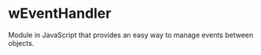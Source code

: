 # wEventHandler
Module in JavaScript that provides an easy way to manage events between objects.















